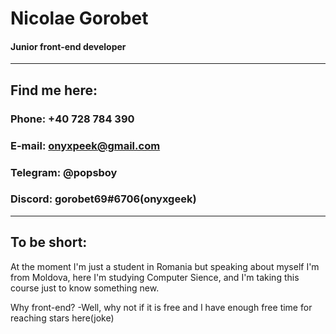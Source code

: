 # Nicolae Gorobet

#### Junior front-end developer
***
## Find me here:
### Phone: +40 728 784 390
### E-mail: onyxpeek@gmail.com
### Telegram: @popsboy
### Discord: gorobet69#6706(onyxgeek)
---
## To be short:
At the moment I'm just a student in Romania but speaking about myself I'm from Moldova, here I'm studying Computer Sience, and I'm taking this course just to know something new.

Why front-end?
-Well, why not if it is free and I have enough free time for reaching stars here(joke)